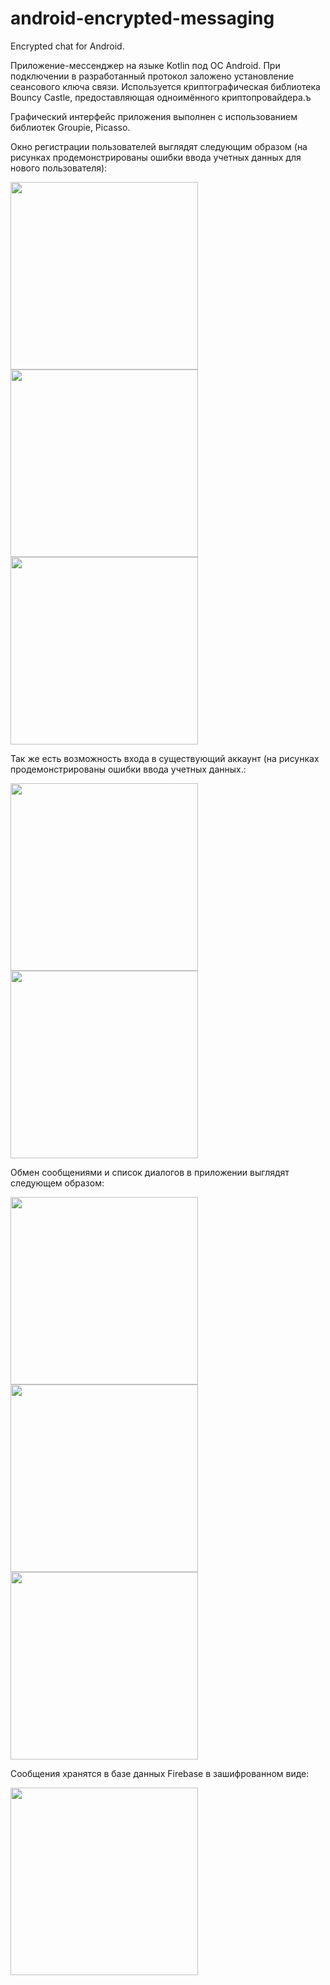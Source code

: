 # android-encrypted-messaging
Encrypted chat for Android.

Приложение-мессенджер на языке Kotlin под ОС Android.
При подключении в разработанный протокол заложено установление сеансового ключа связи. Используется криптографическая библиотека Bouncy Castle, предоставляющая одноимённого криптопровайдера.ъ

Графический интерфейс приложения выполнен с использованием библиотек Groupie, Picasso. 

Окно регистрации пользователей выглядят следующим образом (на рисунках продемонстрированы ошибки ввода учетных данных для нового пользователя):

<img width="300px" src="images/Рисунок1.jpg">

<img width="300px" src="images/Рисунок2.jpg">

<img width="300px" src="images/Рисунок3.jpg">

Так же есть возможность входа в существующий аккаунт (на рисунках продемонстрированы ошибки ввода учетных данных.:

<img width="300px" src="images/Рисунок4.jpg">

<img width="300px" src="images/Рисунок5.jpg">

Обмен сообщениями и список диалогов в приложении выглядят следующем образом:

<img width="300px" src="images/Рисунок6.jpg">

<img width="300px" src="images/Рисунок7.jpg">

<img width="300px" src="images/Рисунок8.jpg">

Сообщения хранятся в базе данных Firebase в зашифрованном виде:

<img width="300px" src="images/Рисунок9.png">